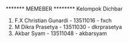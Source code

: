 ******* MEMEBER ********
Kelompok Dichbar
1. F.X Christian Gunardi - 13511016 - fxch
2. M Dikra Prasetya - 13511030 - dkrprasetya
3. Akbar Syam - 13511048 - akbarsyam